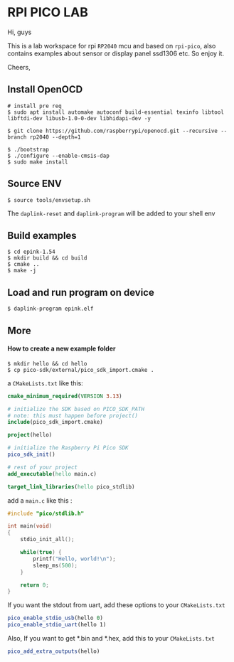 RPI PICO LAB
============
Hi, guys

This is a lab workspace for rpi `RP2040` mcu and based on `rpi-pico`, also contains examples about sensor or display panel ssd1306 etc. So enjoy it.

Cheers,

Install OpenOCD
---------------
```shell
# install pre req
$ sudo apt install automake autoconf build-essential texinfo libtool libftdi-dev libusb-1.0-0-dev libhidapi-dev -y

$ git clone https://github.com/raspberrypi/openocd.git --recursive --branch rp2040 --depth=1

$ ./bootstrap
$ ./configure --enable-cmsis-dap
$ sudo make install
```

Source ENV
----------
```shell
$ source tools/envsetup.sh
```
The `daplink-reset` and `daplink-program` will be added to your shell env

Build examples
--------------
```shell
$ cd epink-1.54
$ mkdir build && cd build
$ cmake ..
$ make -j
```

Load and run program on device
------------------------------
```shell
$ daplink-program epink.elf
```

More
----

#### How to create a new example folder
```shell
$ mkdir hello && cd hello
$ cp pico-sdk/external/pico_sdk_import.cmake .
```

a `CMakeLists.txt` like this:
```cmake
cmake_minimum_required(VERSION 3.13)

# initialize the SDK based on PICO_SDK_PATH
# note: this must happen before project()
include(pico_sdk_import.cmake)

project(hello)

# initialize the Raspberry Pi Pico SDK
pico_sdk_init()

# rest of your project
add_executable(hello main.c)

target_link_libraries(hello pico_stdlib)
```

add a `main.c` like this :
```c
#include "pico/stdlib.h"

int main(void)
{
    stdio_init_all();

    while(true) {
        printf("Hello, world!\n");
        sleep_ms(500);
    }

    return 0;
}
```

If you want the stdout from uart, add these options to your `CMakeLists.txt`

```cmake
pico_enable_stdio_usb(hello 0)
pico_enable_stdio_uart(hello 1)
```

Also, If you want to get *.bin and *.hex, add this to your `CMakeLists.txt`
```cmake
pico_add_extra_outputs(hello)
```
